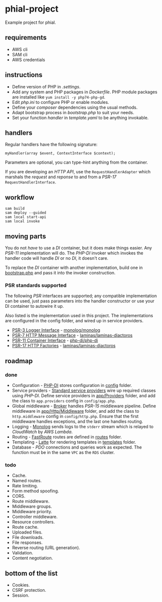 # phial-project

Example project for phial.

## requirements

* AWS cli
* SAM cli
* AWS credentials

## instructions

* Define version of PHP in _.settings_.
* Add any system and PHP packages in _Dockerfile_. PHP module packages are installed like `yum install -y php74-php-gd`.
* Edit _php.ini_ to configure PHP or enable modules.
* Define your _composer_ dependencies using the usual methods.
* Adapt bootstrap process in _bootstrap.php_ to suit your needs.
* Set your function _handler_ in _template.yaml_ to be anything invokable.

## handlers

Regular handlers have the following signature:

```
myHandler(array $event, ContextInterface $context);
```

Parameters are optional, you can type-hint anything from the container.

If you are developing an _HTTP API_, use the `RequestHandlerAdapter` which marshals the _request_ and _reponse_ to and from a _PSR-17_ `RequestHandlerInterface`.

## workflow

```
sam build
sam deploy --guided
sam local start-api
sam local invoke
```

## moving parts

You do not _have_ to use a _DI_ container, but it does make things easier. Any _PSR-11_ implementation will do. The _PHP-DI_ invoker which invokes the handler code will handle _DI_ or no _DI_, it doesn't care.

To replace the _DI_ container with another implementation, build one in [bootstrap.php](bootstrap.php) and pass it into the invoker construction.

### PSR standards supported

The following _PSR_ interfaces are supported; any compatible implementation can be used, just pass parameters into the handler constructor or use your DI container to autowire it up.

Also listed is the implementation used in this project. The implementations are configured in the config folder, and wired up in service providers.

* [PSR-3 Logger Interface](https://www.php-fig.org/psr/psr-3) - [monolog/monolog](https://packagist.org/packages/monolog/monolog)
* [PSR-7 HTTP Message Interface](https://www.php-fig.org/psr/psr-7) - [laminas/laminas-diactoros](https://packagist.org/packages/laminas/laminas-diactoros)
* [PSR-11 Container Interface](https://www.php-fig.org/psr/psr-11) - [php-di/php-di](https://packagist.org/packages/php-di/php-di)
* [PSR-17 HTTP Factories](https://www.php-fig.org/psr/psr-17) - [laminas/laminas-diactoros](https://packagist.org/packages/laminas/laminas-diactoros)

## roadmap

### done

* Configuration - [PHP-DI](https://php-di.org/) stores configuration in [config](config) folder.
* Service providers - [Standard service providers](https://github.com/container-interop/service-provider/) wire up required classes using _PHP-DI_.
  Define service providers in [app/Providers](app/Providers) folder, and add the class to `app.providers` config in `config/app.php`.
* Global middleware - [Broker](https://github.com/northwoods/broker) handles _PSR-15_ middleware pipeline.
  Define middleware in [app/Http/Middleware](app/Http/Middleware) folder, and add the class to `http.middleware` config in `config/http.php`.
  Ensure that the first middleware handles exceptions, and the last one handles routing.
* Logging - [Monolog](https://github.com/Seldaek/monolog) sends logs to the `stderr` stream which is relayed to _CloudWatch_ by _AWS Lambda_.
* Routing - [FastRoute](https://github.com/nikic/FastRoute) routes are defined in [routes](routes) folder.
* Templating - [Latte](latte.nette.org/) for rendering templates in [templates](templates) folder.
* Database - _PDO_ connections and queries work as expected. The function must be in the same `VPC` as the `RDS` cluster.

### todo

* Cache.
* Named routes.
* Rate limiting.
* Form method spoofing.
* CORS.
* Route middleware.
* Middleware groups.
* Middleware priority.
* Controller middleware.
* Resource controllers.
* Route cache.
* Uploaded files.
* File downloads.
* File responses.
* Reverse routing (URL generation).
* Validation.
* Content negotiation.

## bottom of the list

* Cookies.
* CSRF protection.
* Session.

